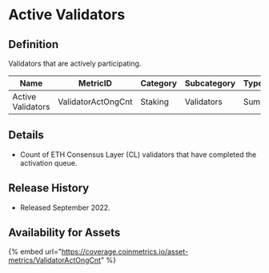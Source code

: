 # Active Validators

## Definition

Validators that are actively participating.

| Name              | MetricID           | Category | Subcategory | Type | Unit       | Interval |
| ----------------- | ------------------ | -------- | ----------- | ---- | ---------- | -------- |
| Active Validators | ValidatorActOngCnt | Staking  | Validators  | Sum  | Validators | 1 day    |

## Details

* Count of ETH Consensus Layer (CL) validators that have completed the activation queue.

## Release History

* Released September 2022.

## Availability for Assets

{% embed url="https://coverage.coinmetrics.io/asset-metrics/ValidatorActOngCnt" %}
